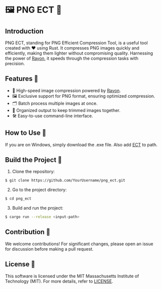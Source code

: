 # 🖼️ PNG ECT 🧼

## Introduction
PNG ECT, standing for PNG Efficient Compression Tool, is a useful tool created with ❤️ using Rust. It compresses PNG images quickly and efficiently, making them lighter without compromising quality. Harnessing the power of [Rayon](https://crates.io/crates/rayon), it speeds through the compression tasks with precision.

## Features 🌟
- 🚀 High-speed image compression powered by [Rayon](https://crates.io/crates/rayon).
- 🖼️ Exclusive support for PNG format, ensuring optimized compression.
- 🗂️ Batch process multiple images at once.
- 📁 Organized output to keep trimmed images together.
- 🛠️ Easy-to-use command-line interface.

## How to Use 💼

If you are on Windows, simply download the .exe file. Also add [ECT](https://github.com/fhanau/Efficient-Compression-Tool) to path.

## Build the Project 🚀

1. Clone the repository:
```bash
$ git clone https://github.com/YourUsername/png_ect.git
```
2. Go to the project directory:
```bash
$ cd png_ect
```
3. Build and run the project:
```bash
$ cargo run --release <input-path>
```

## Contribution 🤝
We welcome contributions! For significant changes, please open an issue for discussion before making a pull request.

## License 📜
This software is licensed under the MIT Massachusetts Institute of Technology (MIT). For more details, refer to [LICENSE](LICENSE.md).